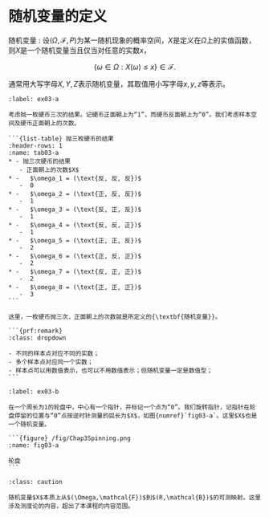 # 随机变量的定义

随机变量
: 设$(\Omega,\mathcal{F},P)$为某一随机现象的概率空间，$X$是定义在$\Omega$上的实值函数，则$X$是一个随机变量当且仅当对任意的实数$x$，

$$
\{\omega \in \Omega: X(\omega) \leq x\} \in \mathcal{F}.
$$

通常用大写字母$X,Y,Z$表示随机变量，其取值用小写字母$x,y,z$等表示。


````{prf:example}
:label: ex03-a

考虑抛一枚硬币三次的结果。记硬币正面朝上为“1”，而硬币反面朝上为“0”。我们考虑样本空间及硬币正面朝上的次数。

```{list-table} 抛三枚硬币的结果
:header-rows: 1
:name: tab03-a
* - 抛三次硬币的结果 
   - 正面朝上的次数$X$ 
* -   $\omega_1 = (\text{反, 反, 反})$
   -  0
* -   $\omega_2 = (\text{正, 反, 反})$
   -  1
* -   $\omega_3 = (\text{反, 正, 反})$
   -  1
* -   $\omega_4 = (\text{反, 反, 正})$
   -  1
* -   $\omega_5 = (\text{正, 正, 反})$
   -  2
* -   $\omega_6 = (\text{正, 反, 正})$
   -  2
* -   $\omega_7 = (\text{反, 正, 正})$
   -  2
* -   $\omega_8 = (\text{正, 正, 正})$
   -  3
```

这里，一枚硬币抛三次，正面朝上的次数就是所定义的{\textbf{随机变量}}。

```{prf:remark}
:class: dropdown

- 不同的样本点对应不同的实数；
- 多个样本点对应同一个实数；
- 样本点可以用数值表示，也可以不用数值表示；但随机变量一定是数值型；
```
````


````{prf:example}
:label: ex03-b

在一个周长为1的轮盘中，中心有一个指针，并标记一个点为“0”。我们旋转指针，记指针在轮盘停留的位置与“0”点按逆时针测量的弧长为$X$，如图{numref}`fig03-a`。这里$X$也是一个随机变量。

```{figure} /fig/Chap3Spinning.png
:name: fig03-a

轮盘
```
````

`````{admonition} Summary
:class: caution

随机变量$X$本质上从$(\Omega,\mathcal{F})$到$(R,\mathcal{B})$的可测映射。这里涉及测度论的内容，超出了本课程的内容范围。
`````







